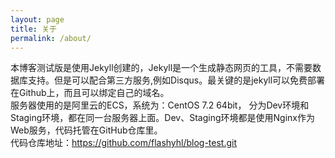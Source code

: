 ```yaml
---
layout: page
title: 关于
permalink: /about/
---
```


本博客测试版是使用Jekyll创建的，Jekyll是一个生成静态网页的工具，不需要数据库支持。但是可以配合第三方服务,例如Disqus。最关键的是jekyll可以免费部署在Github上，而且可以绑定自己的域名。  
服务器使用的是阿里云的ECS，系统为：CentOS 7.2 64bit， 分为Dev环境和Staging环境，都在同一台服务器上面。Dev、Staging环境都是使用Nginx作为Web服务，代码托管在GitHub仓库里。  
代码仓库地址：https://github.com/flashyhl/blog-test.git

[jekyll-organization]: https://github.com/jekyll


